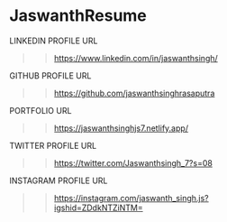# JaswanthResume

LINKEDIN PROFILE URL 

>> https://www.linkedin.com/in/jaswanthsingh/

GITHUB PROFILE URL

>> https://github.com/jaswanthsinghrasaputra

PORTFOLIO URL 

>> https://jaswanthsinghjs7.netlify.app/

TWITTER PROFILE URL 

>> https://twitter.com/Jaswanthsingh_7?s=08

INSTAGRAM PROFILE URL 

>> https://instagram.com/jaswanth_singh.js?igshid=ZDdkNTZiNTM=
